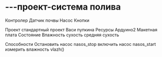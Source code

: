# ---проект-система полива
Контролер
Датчик почвы 
Насос 
Кнопки

Проект стандартный проект Васи пупкина 
Ресурсы
Ардуино2
Макетная плата
Состояние
Влажность сухость средняя сухость

Способности
Остановить насос nasos_stop
включить насос nasos_start
измерить влажность vlazh()
